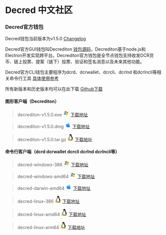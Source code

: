 # Decred 中文社区
### Decred官方钱包 
Decred钱包当前版本为v1.5.0 [Changelog](https://github.com/decred/decred-binaries/releases)

Decred官方GUI钱包叫Decrediton [钱包源码](https://github.com/decred/decrediton)，Decrediton基于node.js和Electron开发实现跨平台。Decrediton官方钱包是全节点钱包支持收发DCR货币、链上投票、提案（链下）投票、验证和签名消息以及未来其他功能。

Decred官方CLI钱包主要程序为dcrd、dcrwallet、dcrcli、dcrlnd 和dcrlncli等相关命令行工具 [具体使用参考](https://docs.decred.org/wallets/cli/cli-installation/)

所有新版本和历史版本均可以在此下载 [Github下载](https://github.com/decred/decred-binaries/releases)

#### 图形客户端（Decrediton）
> decrediton-v1.5.0.exe <img width="20" src="./decrediton/win.svg">
[下载地址](https://github.com/decred/decred-binaries/releases/download/v1.5.0/decrediton-v1.5.0.exe)

> decrediton-v1.5.0.dmg <img width="20" src="./decrediton/apple.svg">
[下载地址](https://github.com/decred/decred-binaries/releases/download/v1.5.0/decrediton-v1.5.0.dmg)

> decrediton-v1.5.0.tar.gz <img width="20" src="./decrediton/linux.svg">
[下载地址](https://github.com/decred/decred-binaries/releases/download/v1.5.0/decrediton-v1.5.0.tar.gz)

#### 命令行客户端（dcrd dcrwallet dcrcli dcrlnd dcrlncli等）
> decred-windows-386 <img width="20" src="./decrediton/win.svg">
[下载地址](https://github.com/decred/decred-binaries/releases/download/v1.5.0/decred-windows-386-v1.5.0.zip)

> decred-windows-amd64 <img width="20" src="./decrediton/win.svg">
[下载地址](https://github.com/decred/decred-binaries/releases/download/v1.5.0/decred-windows-amd64-v1.5.0.zip)


> decred-darwin-amd64 <img width="20" src="./decrediton/apple.svg">
[下载地址](https://github.com/decred/decred-binaries/releases/download/v1.5.0/decred-darwin-amd64-v1.5.0.tar.gz)

> decred-linux-386 <img width="20" src="./decrediton/linux.svg">
[下载地址](https://github.com/decred/decred-binaries/releases/download/v1.5.0/decred-linux-386-v1.5.0.tar.gz)

> decred-linux-amd64 <img width="20" src="./decrediton/linux.svg">
[下载地址](https://github.com/decred/decred-binaries/releases/download/v1.5.0/decred-linux-amd64-v1.5.0.tar.gz)

> decred-linux-arm64 <img width="20" src="./decrediton/linux.svg">
[下载地址](https://github.com/decred/decred-binaries/releases/download/v1.5.0/decred-linux-arm64-v1.5.0.tar.gz)
